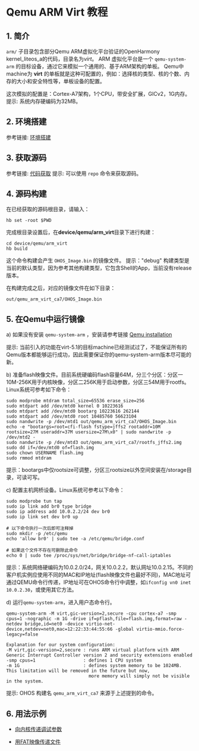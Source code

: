 # Qemu ARM Virt 教程

## 1. 简介
`arm/` 子目录包含部分Qemu ARM虚拟化平台验证的OpenHarmony kernel\_liteos\_a的代码，目录名为*virt*。
ARM 虚拟化平台是一个 `qemu-system-arm` 的目标设备，通过它来模拟一个通用的、基于ARM架构的单板。
Qemu中machine为 **virt** 的单板就是这种可配置的，例如：选择核的类型、核的个数、内存的大小和安全特性等，单板设备的配置。

这次模拟的配置是：Cortex-A7架构，1个CPU，带安全扩展，GICv2，1G内存。
提示: 系统内存硬编码为32MB。

## 2. 环境搭建

参考链接: [环境搭建](https://gitee.com/openharmony/docs/blob/master/zh-cn/device-dev/quick-start/%E7%8E%AF%E5%A2%83%E6%90%AD%E5%BB%BA.md)

## 3. 获取源码

参考链接: [代码获取](https://gitee.com/openharmony/docs/blob/master/zh-cn/device-dev/get-code/%E6%BA%90%E7%A0%81%E8%8E%B7%E5%8F%96.md)
提示: 可以使用 `repo` 命令来获取源码。

## 4. 源码构建

在已经获取的源码根目录，请输入：

```
hb set -root $PWD
```

完成根目录设置后，在**device/qemu/arm_virt**目录下进行构建：

```
cd device/qemu/arm_virt
hb build
```

这个命令构建会产生 `OHOS_Image.bin` 的镜像文件。
提示："debug" 构建类型是当前的默认类型，因为参考其他构建类型，它包含Shell的App，当前没有release版本。

在构建完成之后，对应的镜像文件在如下目录：
```
out/qemu_arm_virt_ca7/OHOS_Image.bin
```
## 5. 在Qemu中运行镜像

a) 如果没有安装 `qemu-system-arm` ，安装请参考链接 [Qemu installation](https://gitee.com/openharmony/device_qemu/blob/master/README_zh.md)

提示: 当前引入的功能在virt-5.1的目标machine已经测试过了，不能保证所有的Qemu版本都能够运行成功，因此需要保证你的qemu-system-arm版本尽可能的新。

b) 准备flash映像文件。目前系统硬编码flash容量64M，分三个分区：分区一10M-256K用于内核映像，分区二256K用于启动参数，分区三54M用于rootfs。Linux系统可参考如下命令：
```
sudo modprobe mtdram total_size=65536 erase_size=256
sudo mtdpart add /dev/mtd0 kernel 0 10223616
sudo mtdpart add /dev/mtd0 bootarg 10223616 262144
sudo mtdpart add /dev/mtd0 root 10485760 56623104
sudo nandwrite -p /dev/mtd1 out/qemu_arm_virt_ca7/OHOS_Image.bin
echo -e "bootargs=root=cfi-flash fstype=jffs2 rootaddr=10M rootsize=27M useraddr=37M usersize=27M\x0" | sudo nandwrite -p /dev/mtd2 -
sudo nandwrite -p /dev/mtd3 out/qemu_arm_virt_ca7/rootfs_jffs2.img
sudo dd if=/dev/mtd0 of=flash.img
sudo chown USERNAME flash.img
sudo rmmod mtdram
```
提示：bootargs中仅rootsize可调整，分区三rootsize以外空间安装在/storage目录，可读可写。

c) 配置主机网桥设备。Linux系统可参考以下命令：
```
sudo modprobe tun tap
sudo ip link add br0 type bridge
sudo ip address add 10.0.2.2/24 dev br0
sudo ip link set dev br0 up

# 以下命令执行一次后即可注释掉
sudo mkdir -p /etc/qemu
echo 'allow br0' | sudo tee -a /etc/qemu/bridge.conf

# 如果这个文件不存在可删除此命令
echo 0 | sudo tee /proc/sys/net/bridge/bridge-nf-call-iptables
```
提示：系统网络硬编码为10.0.2.0/24，网关10.0.2.2，默认网址10.0.2.15。不同的客户机实例应使用不同的MAC和IP地址(flash映像文件也最好不同)，MAC地址可通过QEMU命令行传递，IP地址可在OHOS命令行中调整，如`ifconfig vn0 inet 10.0.2.30`，或使用其它方法。

d) 运行`qemu-system-arm`，进入用户态命令行。

```
qemu-system-arm -M virt,gic-version=2,secure -cpu cortex-a7 -smp cpus=1 -nographic -m 1G -drive if=pflash,file=flash.img,format=raw -netdev bridge,id=net0 -device virtio-net-device,netdev=net0,mac=12:22:33:44:55:66 -global virtio-mmio.force-legacy=false
```

```
Explanation for our system configuration:
-M virt,gic-version=2,secure : runs ARM virtual platform with ARM Generic Interrupt Controller version 2 and security extensions enabled
-smp cpus=1                  : defines 1 CPU system
-m 1G                        : defines system memory to be 1024MB. This limitation will be removed in the future but now,
                               more memory will simply not be visible in the system.
```

提示: OHOS 构建名 `qemu_arm_virt_ca7` 来源于上述提到的命令。

## 6. 用法示例

- [向内核传递调试参数](example.md#sectiondebug)

- [用FAT映像传递文件](example.md#sectionfatfs)
